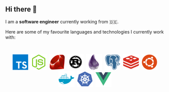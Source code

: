 ## Hi there 👋

I am a **software engineer** currently working from 🇩🇪.

Here are some of my favourite languages and technologies I currently work with:

<br>
<p align="center">
    <img src="https://raw.githubusercontent.com/devicons/devicon/master/icons/typescript/typescript-plain.svg" width="50">&nbsp;
    <img src="https://raw.githubusercontent.com/devicons/devicon/master/icons/nodejs/nodejs-original.svg" width="50">&nbsp;
    <img src="https://raw.githubusercontent.com/devicons/devicon/master/icons/ruby/ruby-original.svg" width="50">&nbsp;
    <img src="https://raw.githubusercontent.com/devicons/devicon/master/icons/rust/rust-plain.svg" width="50">&nbsp;
    <img src="https://raw.githubusercontent.com/devicons/devicon/master/icons/elixir/elixir-original.svg" width="50">&nbsp;
    <img src="https://raw.githubusercontent.com/devicons/devicon/master/icons/postgresql/postgresql-plain.svg" width="50">&nbsp;
    <img src="https://raw.githubusercontent.com/devicons/devicon/master/icons/redis/redis-plain.svg" width="50">&nbsp;
    <img src="https://raw.githubusercontent.com/devicons/devicon/master/icons/ubuntu/ubuntu-plain.svg" width="50">&nbsp;
    <img src="https://raw.githubusercontent.com/devicons/devicon/master/icons/docker/docker-plain.svg" width="50">&nbsp;
    <img src="https://raw.githubusercontent.com/devicons/devicon/master/icons/kubernetes/kubernetes-plain.svg" width="50">&nbsp;
    <img src="https://raw.githubusercontent.com/devicons/devicon/master/icons/vuejs/vuejs-original.svg" width="50">&nbsp;
</p>
